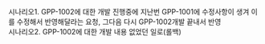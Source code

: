 시나리오1. GPP-1002에 대한 개발 진행중에 지난번 GPP-1001에 수정사항이 생겨 이를 수정해서 반영해달라는 요청, 그다음 다시 GPP-1002개발 끝내서 반영<br>
시나리오2. GPP-1002에 대한 개발 내용 없었던 일로(롤백)
